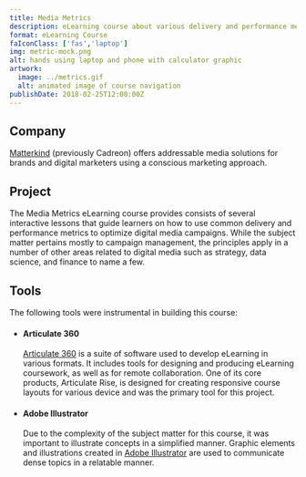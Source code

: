 ```yaml
---
title: Media Metrics
description: eLearning course about various delivery and performance metrics used in programmatic media campaigns
format: eLearning Course
faIconClass: ['fas','laptop']
img: metric-mock.png
alt: hands using laptop and phone with calculator graphic
artwork:
  image: ../metrics.gif
  alt: animated image of course navigation
publishDate: 2018-02-25T12:00:00Z
---
```


## Company

[Matterkind](https://wearematterkind.com/) (previously Cadreon) offers addressable media solutions for brands and digital marketers using a conscious marketing approach.

## Project

<artwork :artwork="artwork"></artwork>

The Media Metrics eLearning course provides consists of several interactive lessons that guide learners on how to use common delivery and performance metrics to optimize digital media campaigns. While the subject matter pertains mostly to campaign management, the principles apply in a number of other areas related to digital media such as strategy, data science, and finance to name a few.

## Tools

The following tools were instrumental in building this course:

- #### **Articulate 360**
  [Articulate 360](https://articulate.com/360) is a suite of software used to develop eLearning in various formats. It includes tools for designing and producing eLearning coursework, as well as for remote collaboration. One of its core products, Articulate Rise, is designed for creating responsive course layouts for various device and was the primary tool for this project.

- #### **Adobe Illustrator**
  Due to the complexity of the subject matter for this course, it was important to illustrate concepts in a simplified manner. Graphic elements and illustrations created in [Adobe Illustrator](https://www.adobe.com/products/illustrator.html) are used to communicate dense topics in a relatable manner.